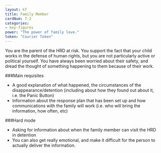 ```yaml
---
layout: kf
title: Family Member
cardNum: 7-2
categories:
- key-figures
power: "The power of family love."
token: "Courier Token"
---
```

You are the parent of the HRD at risk. You support the fact that your child works in the defense of human rights, but you are not particularly active or political yourself. You have always been worried about their safety, and dread the thought of something happening to them because of their work.

###Main requisites
- A good explanation of what happened,  the circumstances of the disappearance/detention (including about how they found out about it, i.e. the Panic Button)
- Information about the response plan that has been set up and how communications with the family will work (i.e. who will bring the information, how often, etc)

###Hard mode
- Asking for information about when the family member can visit the HRD in detention
- You can also get really emotional, and make it difficult for the person to actually deliver the information.
